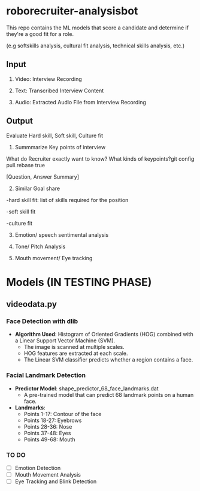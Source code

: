# roborecruiter-analysisbot
This repo contains the ML models that score a candidate and determine if they're a good fit for a role. 

(e.g softskills analysis, cultural fit analysis, technical skills analysis, etc.)
## Input

1) Video: Interview Recording

2) Text: Transcribed Interview Content 

3) Audio: Extracted Audio File from Interview Recording

## Output

Evaluate Hard skill, Soft skill, Culture fit

1) Summmarize Key points of interview

What do Recruiter exactly want to know? What kinds of keypoints?git config pull.rebase true

[Question, Answer Summary]

2) Similar Goal share

-hard skill fit: list of skills required for the position

-soft skill fit

-culture fit

3) Emotion/ speech sentimental analysis

4) Tone/ Pitch Analysis

5) Mouth movement/ Eye tracking

# Models (IN TESTING PHASE)

## videodata.py 

### Face Detection with dlib
- **Algorithm Used**: Histogram of Oriented Gradients (HOG) combined with a Linear Support Vector Machine (SVM).
  - The image is scanned at multiple scales.
  - HOG features are extracted at each scale.
  - The Linear SVM classifier predicts whether a region contains a face.

### Facial Landmark Detection
- **Predictor Model**: shape_predictor_68_face_landmarks.dat
  - A pre-trained model that can predict 68 landmark points on a human face.
- **Landmarks**: 
  - Points 1-17: Contour of the face
  - Points 18-27: Eyebrows
  - Points 28-36: Nose
  - Points 37-48: Eyes
  - Points 49-68: Mouth

### TO DO
- [ ] Emotion Detection
- [ ] Mouth Movement Analysis
- [ ] Eye Tracking and Blink Detection
